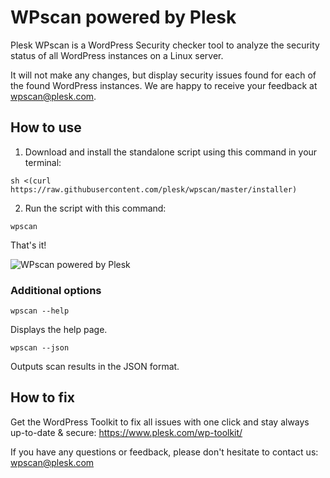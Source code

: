 # WPscan powered by Plesk

Plesk WPscan is a WordPress Security checker tool to analyze the security status of all WordPress instances on a Linux server.

It will not make any changes, but display security issues found for each of the found WordPress instances.
We are happy to receive your feedback at wpscan@plesk.com.

## How to use

1. Download and install the standalone script using this command in your terminal:

`sh <(curl https://raw.githubusercontent.com/plesk/wpscan/master/installer)`

2. Run the script with this command:

`wpscan`

That's it!

![WPscan powered by Plesk](https://raw.githubusercontent.com/plesk/wpscan/master/wpscan-screenshot.png)

### Additional options

`wpscan --help`

Displays the help page.

`wpscan --json`

Outputs scan results in the JSON format.

## How to fix

Get the WordPress Toolkit to fix all issues with one click and stay always up-to-date & secure: https://www.plesk.com/wp-toolkit/

If you have any questions or feedback, please don't hesitate to contact us: wpscan@plesk.com
